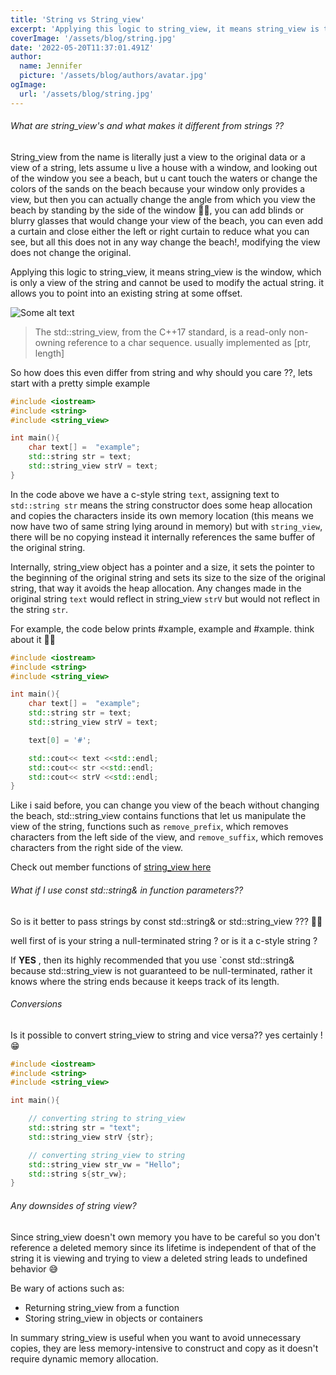 ```yaml
---
title: 'String vs String_view'
excerpt: 'Applying this logic to string_view, it means string_view is the window, which is only a view of the string and cannot be used to modify the actual string. it allows you to point into an existing string at some offset'
coverImage: '/assets/blog/string.jpg'
date: '2022-05-20T11:37:01.491Z'
author:
  name: Jennifer
  picture: '/assets/blog/authors/avatar.jpg'
ogImage:
  url: '/assets/blog/string.jpg'
---
```


###### What are string_view's and what makes it different from strings ??

String_view from the name is literally just a view to the original data or a view of a string, lets assume u live a house with a window, and looking out of the window you see a beach, but u cant touch the waters or change the colors of the  sands on the beach because your window only provides a view, but then you can actually change the angle from which you view the beach by standing by the side of the window 🤷‍♂️, you can add blinds or blurry glasses that would change your view of the beach, you can even add a curtain and close either the left or right curtain to reduce what you can see, but all this does not in any way change the beach!, modifying the view does not change the original.

Applying this logic to string_view, it means string_view is the window, which is only a view of the string and cannot be used to modify the actual string. it allows you to point into an existing string at some offset.

![Some alt text](/assets/blog/window.jpg)

>The std::string_view, from the C++17 standard, is a read-only non-owning reference to a char sequence. usually implemented as [ptr, length]

So how does this even differ from string and why should you care ??, lets start with a pretty simple example

```cpp
#include <iostream>
#include <string>
#include <string_view>

int main(){
    char text[] =  "example";
    std::string str = text;
    std::string_view strV = text;
}
```

In the code above we have a c-style string `text`, assigning text to `std::string str` means the string constructor does some heap allocation and copies the characters inside its own memory location (this means we now have two of same string lying around in memory) but with `string_view`, there will be no copying instead it internally references the same buffer of the original string.

Internally, string_view object has a pointer and a size, it sets the pointer to the beginning of the original string and sets its size to the size of the original string, that way it avoids the heap allocation. Any changes made in the original string `text` would reflect in string_view `strV` but would not reflect in the string `str`. 

For example, the code below prints #xample, example and #xample. think about it 🌚🌚


```cpp
#include <iostream>
#include <string>
#include <string_view>

int main(){
    char text[] =  "example";
    std::string str = text;
    std::string_view strV = text;

    text[0] = '#';

    std::cout<< text <<std::endl;
    std::cout<< str <<std::endl;
    std::cout<< strV <<std::endl;
}
```


Like i said before, you can change you view of the beach without changing the beach, std::string_view contains functions that let us manipulate the view of the string, functions such as `remove_prefix`, which removes characters from the left side of the view, and `remove_suffix`, which removes characters from the right side of the view. 

Check out member functions of [string_view here](https://en.cppreference.com/w/cpp/string/basic_string_view)


###### What if I use const std::string& in function parameters??

So is it better to pass strings by const std::string& or std::string_view ???  🤔🤔

well first of is your string a null-terminated string ? or is it a c-style string ?

If __YES__ , then its highly recommended that you use `const std::string& because std::string_view is not guaranteed to be null-terminated, rather it knows where the string ends because it keeps track of its length.



###### Conversions

Is it possible to convert string_view to string and vice versa?? yes certainly ! 😁

```cpp
#include <iostream>
#include <string>
#include <string_view>

int main(){

    // converting string to string_view
    std::string str = "text";
    std::string_view strV {str};

    // converting string_view to string
    std::string_view str_vw = "Hello";
    std::string s{str_vw};
}
```


###### Any downsides of string view?

Since string_view doesn't own memory you have to be careful so you don't reference a deleted memory since its lifetime is independent of that of the string it is viewing and trying to view a deleted string leads to undefined behavior 😅

Be wary of actions such as:

- Returning string_view from a function
- Storing string_view in objects or containers


In summary string_view is useful when you want to avoid unnecessary copies, they are less memory-intensive to construct and copy as it doesn't require dynamic memory allocation.


